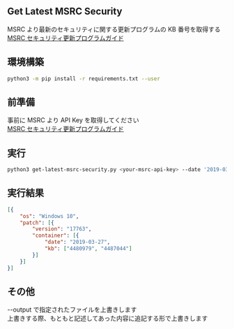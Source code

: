 Get Latest MSRC Security
---


MSRC より最新のセキュリティに関する更新プログラムの KB 番号を取得する  
[MSRC セキュリティ更新プログラムガイド](https://portal.msrc.microsoft.com/ja-jp/security-guidance)  


## 環境構築  
```sh
python3 -m pip install -r requirements.txt --user
```

## 前準備  
事前に MSRC より API Key を取得してください  
[MSRC セキュリティ更新プログラムガイド](https://portal.msrc.microsoft.com/ja-jp/security-guidance)  


## 実行  
```sh
python3 get-latest-msrc-security.py <your-msrc-api-key> --date '2019-03-12' --output ./windows_kb_list.json
```

## 実行結果  
```json
[{
    "os": "Windows 10",
    "patch": [{
        "version": "17763",
        "container": [{
            "date": "2019-03-27",
            "kb": ["4480979", "4487044"]
        }]
    }]
}]
```

## その他  
--output で指定されたファイルを上書きします   
上書きする際、もともと記述してあった内容に追記する形で上書きします  

